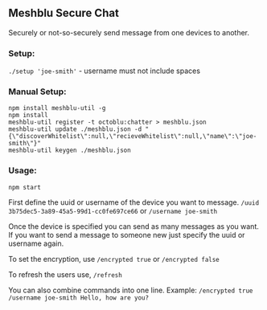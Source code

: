 ## Meshblu Secure Chat

Securely or not-so-securely send message from one devices to another.

### Setup:
`./setup 'joe-smith'` - username must not include spaces

### Manual Setup:
    npm install meshblu-util -g
    npm install
    meshblu-util register -t octoblu:chatter > meshblu.json
    meshblu-util update ./meshblu.json -d "{\"discoverWhitelist\":null,\"recieveWhitelist\":null,\"name\":\"joe-smith\"}" 
    meshblu-util keygen ./meshblu.json

### Usage:

`npm start`

First define the uuid or username of the device you want to message.
`/uuid 3b75dec5-3a89-45a5-99d1-cc0fe697ce66`
or
`/username joe-smith`

Once the device is specified you can send as many messages as you want. If you want to send a message to someone new just specify the uuid or username again.

To set the encryption, use `/encrypted true` or `/encrypted false`

To refresh the users use, `/refresh`

You can also combine commands into one line. Example: `/encrypted true /username joe-smith Hello, how are you?`

